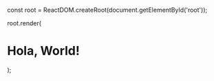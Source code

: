 const root = ReactDOM.createRoot(document.getElementById('root'));

root.render(<h1>Hola, World!</h3>);




